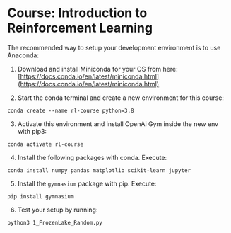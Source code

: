 # Course: Introduction to Reinforcement Learning

The recommended way to setup your development environment is to use Anaconda:
1. Download and install Miniconda for your OS from here: [https://docs.conda.io/en/latest/miniconda.html](https://docs.conda.io/en/latest/miniconda.html)

2. Start the conda terminal and create a new environment for this course:

`conda create --name rl-course python=3.8`

3. Activate this environment and install OpenAi Gym inside the new env with pip3:

`conda activate rl-course`

4. Install the following packages with conda. Execute:

`conda install numpy pandas matplotlib scikit-learn jupyter`

5. Install the `gymnasium` package with pip. Execute:

`pip install gymnasium`

6. Test your setup by running:

`python3 1_FrozenLake_Random.py`

